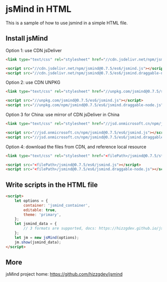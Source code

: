 # jsMind in HTML

This is a sample of how to use jsmind in a simple HTML file.

## Install jsMind

Option 1: use CDN jsDeliver

```html
<link type="text/css" rel="stylesheet" href="//cdn.jsdelivr.net/npm/jsmind@0.7.5/style/jsmind.css"/>

<script src="//cdn.jsdelivr.net/npm/jsmind@0.7.5/es6/jsmind.js"></script>
<script src="//cdn.jsdelivr.net/npm/jsmind@0.7.5/es6/jsmind.draggable-node.js"></script>
```

Option 2: use CDN UNPKG

```html
<link type="text/css" rel="stylesheet" href="//unpkg.com/jsmind@0.7.5/style/jsmind.css"/>

<script src="//unpkg.com/jsmind@0.7.5/es6/jsmind.js"></script>
<script src="//unpkg.com/npm/jsmind@0.7.5/es6/jsmind.draggable-node.js"></script>
```

Option 3 for China: use mirror of CDN jsDeliver in China

```html
<link type="text/css" rel="stylesheet" href="//jsd.onmicrosoft.cn/npm/jsmind@0.7.5/style/jsmind.css"/>

<script src="//jsd.onmicrosoft.cn/npm/jsmind@0.7.5/es6/jsmind.js"></script>
<script src="//jsd.onmicrosoft.cn/npm/jsmind@0.7.5/es6/jsmind.draggable-node.js"></script>
```

Option 4: download the files from CDN, and reference local resource

```html
<link type="text/css" rel="stylesheet" href="<filePath>/jsmind@0.7.5/style/jsmind.css"/>

<script src="<filePath>/jsmind@0.7.5/es6/jsmind.js"></script>
<script src="<filePath>/jsmind@0.7.5/es6/jsmind.draggable-node.js"></script>
```

## Write scripts in the HTML file

```html
<script>
    let options = {
        container: 'jsmind_container',
        editable: true,
        theme: 'primary',
    };
    let jsmind_data = {
        // 3 formats are supported, docs: https://hizzgdev.github.io/jsmind/docs/
    };
    let jm = new jsMind(options);
    jm.show(jsmind_data);
</script>
```

## More

jsMind project home: <a href="https://github.com/hizzgdev/jsmind">https://github.com/hizzgdev/jsmind</a>
